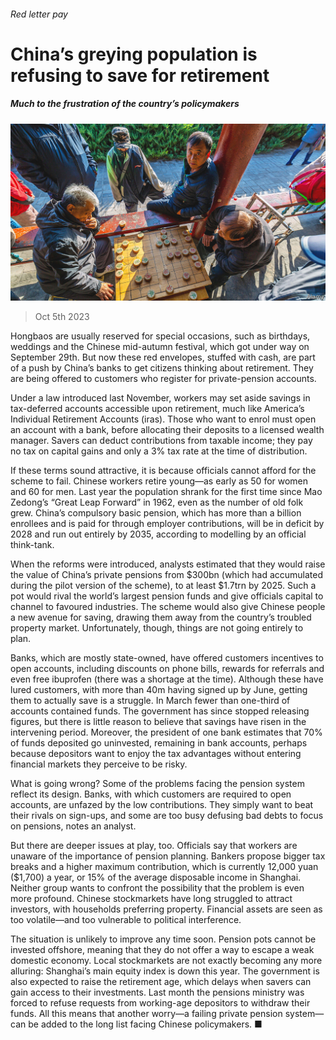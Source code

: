 ###### Red letter pay

# China’s greying population is refusing to save for retirement 

##### Much to the frustration of the country’s policymakers 

![image](images/20231007_FNP001.jpg) 

> Oct 5th 2023 

Hongbaos are usually reserved for special occasions, such as birthdays, weddings and the Chinese mid-autumn festival, which got under way on September 29th. But now these red envelopes, stuffed with cash, are part of a push by China’s banks to get citizens thinking about retirement. They are being offered to customers who register for private-pension accounts.

Under a law introduced last November, workers may set aside savings in tax-deferred accounts accessible upon retirement, much like America’s Individual Retirement Accounts (iras). Those who want to enrol must open an account with a bank, before allocating their deposits to a licensed wealth manager. Savers can deduct contributions from taxable income; they pay no tax on capital gains and only a 3% tax rate at the time of distribution.

If these terms sound attractive, it is because officials cannot afford for the scheme to fail. Chinese workers retire young—as early as 50 for women and 60 for men. Last year the population shrank for the first time since Mao Zedong’s “Great Leap Forward” in 1962, even as the number of old folk grew. China’s compulsory basic pension, which has more than a billion enrollees and is paid for through employer contributions, will be in deficit by 2028 and run out entirely by 2035, according to modelling by an official think-tank. 

When the reforms were introduced, analysts estimated that they would raise the value of China’s private pensions from $300bn (which had accumulated during the pilot version of the scheme), to at least $1.7trn by 2025. Such a pot would rival the world’s largest pension funds and give officials capital to channel to favoured industries. The scheme would also give Chinese people a new avenue for saving, drawing them away from the country’s troubled property market. Unfortunately, though, things are not going entirely to plan.

Banks, which are mostly state-owned, have offered customers incentives to open accounts, including discounts on phone bills, rewards for referrals and even free ibuprofen (there was a shortage at the time). Although these have lured customers, with more than 40m having signed up by June, getting them to actually save is a struggle. In March fewer than one-third of accounts contained funds. The government has since stopped releasing figures, but there is little reason to believe that savings have risen in the intervening period. Moreover, the president of one bank estimates that 70% of funds deposited go uninvested, remaining in bank accounts, perhaps because depositors want to enjoy the tax advantages without entering financial markets they perceive to be risky.

What is going wrong? Some of the problems facing the pension system reflect its design. Banks, with which customers are required to open accounts, are unfazed by the low contributions. They simply want to beat their rivals on sign-ups, and some are too busy defusing bad debts to focus on pensions, notes an analyst.

But there are deeper issues at play, too. Officials say that workers are unaware of the importance of pension planning. Bankers propose bigger tax breaks and a higher maximum contribution, which is currently 12,000 yuan ($1,700) a year, or 15% of the average disposable income in Shanghai. Neither group wants to confront the possibility that the problem is even more profound. Chinese stockmarkets have long struggled to attract investors, with households preferring property. Financial assets are seen as too volatile—and too vulnerable to political interference.

The situation is unlikely to improve any time soon. Pension pots cannot be invested offshore, meaning that they do not offer a way to escape a weak domestic economy. Local stockmarkets are not exactly becoming any more alluring: Shanghai’s main equity index is down this year. The government is also expected to raise the retirement age, which delays when savers can gain access to their investments. Last month the pensions ministry was forced to refuse requests from working-age depositors to withdraw their funds. All this means that another worry—a failing private pension system—can be added to the long list facing Chinese policymakers. ■


